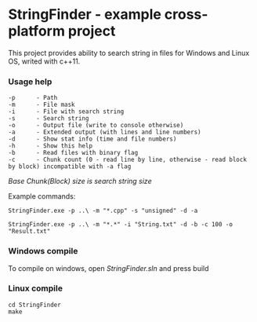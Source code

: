 # StringFinder - example cross-platform project #

This project provides ability to search string in files for Windows and Linux OS, writed with c++11.

### Usage help ###


```
-p      - Path
-m      - File mask
-i      - File with search string
-s      - Search string
-o      - Output file (write to console otherwise)
-a      - Extended output (with lines and line numbers)
-d      - Show stat info (time and file numbers)
-h      - Show this help
-b      - Read files with binary flag
-c      - Chunk count (0 - read line by line, otherwise - read block by block) incompatible with -a flag
```

*Base Chunk(Block) size is search string size*

Example commands:

`StringFinder.exe -p ..\ -m "*.cpp" -s "unsigned" -d -a`

`StringFinder.exe -p ..\ -m "*.*" -i "String.txt" -d -b -c 100 -o "Result.txt"`

### Windows compile ###

To compile on windows, open *StringFinder.sln* and press build

### Linux compile ###


```
cd StringFinder
make
```
